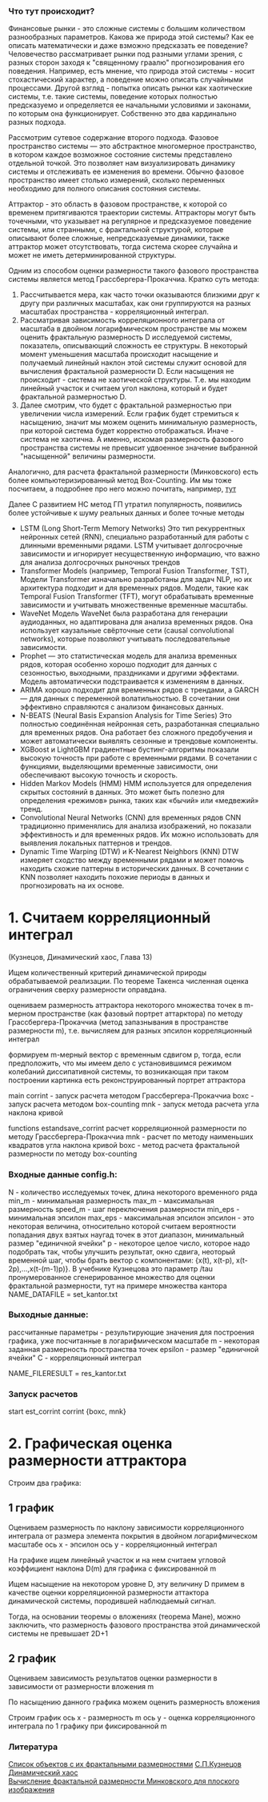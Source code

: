 ### Что тут происходит?

Финансовые рынки - это сложные системы с большим количеством разнообразных параметров. Какова же природа этой системы? Как ее описать математически и даже взможно предсказать ее поведение? Человечество рассматривает рынки под разными углами зрения, с разных сторон заходя к "священному граалю" прогнозирования его поведения. Например, есть мнение, что природа этой системы - носит стохастический характер, а поведение можно описать случайными процессами. Другой взгляд - попытка описать рынки как хаотические системы, т.е. такие системы, поведение которых полностью предсказуемо и определяется ее начальными условиями и законами, по которым она функционирует. Собственно это два кардинально разных подхода.

Рассмотрим сутевое содержание второго подхода. 
Фазовое пространство системы — это абстрактное многомерное пространство, в котором каждое возможное состояние системы представлено отдельной точкой. Это позволяет нам визуализировать динамику системы и отслеживать ее изменения во времени. Обычно фазовое пространство имеет столько измерений, сколько переменных необходимо для полного описания состояния системы.

Аттрактор - это область в фазовом пространстве, к которой со временем притягиваются траектории системы. Аттракторы могут быть точечными, что указывает на регулярное и предсказуемое поведение системы, или странными, с фрактальной структурой, которые описывают более сложные, непредсказуемые динамики, также аттрактор может отсутствовать, тогда система скорее случайна и может не иметь детерминированной структуры.

Одним из способом оценки размерности такого фазового пространства системы является метод Грассбергера-Прокаччиа. Кратко суть метода:
1. Рассчитывается мера, как часто точки оказываются близкими друг к другу при различных масштабах, как они группируются на разных масштабах пространства - корреляционный интеграл. 
2. Рассматривая зависимость корреляционного интеграла от масштаба в двойном логарифмическом пространстве мы можем оценить фрактальную размерность D исследуемой системы, показатель, описывающий сложность ее структуры. В некоторый момент уменьшения масштаба происходит насыщение и получаемый линейный наклон этой системы служит основой для вычисления фрактальной размерности D. Если насыщения не происходит - система не хаотической структуры. Т.е. мы находим линейный участок и считаем угол наклона, который и будет фрактальной размерностью D.
3. Далее смотрим, что будет с фрактальной размерностью при увеличении числа измерений. Если график будет стремиться к насыщению, значит мы можем оценить минимальную размерность, при которой система будет корректно отображаться. Иначе - система не хаотична. А именно, искомая размерность фазового пространства системы не превысит удвоенное значение выбранной "насыщенной" величины размерности.

Аналогично, для расчета фрактальной размерности (Минковского) есть более компьютеризированный метод Box-Counting. Им мы тоже посчитаем, а подробнее про него можно почитать, например, [тут](https://habr.com/ru/articles/208368/)





Далее
С развитием НС метод ГП утратил популярность, появились более устойчивые к шуму реальных данных и более точные методы
- LSTM (Long Short-Term Memory Networks) Это тип рекуррентных нейронных сетей (RNN), специально разработанный для работы с длинными временными рядами. LSTM учитывает долгосрочные зависимости и игнорирует несущественную информацию, что важно для анализа долгосрочных рыночных трендов
- Transformer Models (например, Temporal Fusion Transformer, TST), Модели Transformer изначально разработаны для задач NLP, но их архитектура подходит и для временных рядов. Модели, такие как Temporal Fusion Transformer (TFT), могут обрабатывать временные зависимости и учитывать множественные временные масштабы.
- WaveNet Модель WaveNet была разработана для генерации аудиоданных, но адаптирована для анализа временных рядов. Она использует каузальные свёрточные сети (causal convolutional networks), которые позволяют учитывать последовательные зависимости.
- Prophet — это статистическая модель для анализа временных рядов, которая особенно хорошо подходит для данных с сезонностью, выходными, праздниками и другими эффектами. Модель автоматически подстраивается к изменениям в данных.
- ARIMA хорошо подходит для временных рядов с трендами, а GARCH — для данных с переменной волатильностью. В сочетании они эффективно справляются с анализом финансовых данных.
- N-BEATS (Neural Basis Expansion Analysis for Time Series) Это полностью соединённая нейронная сеть, разработанная специально для временных рядов. Она работает без сложного предобучения и может автоматически выявлять сезонные и трендовые компоненты.
- XGBoost и LightGBM градиентные бустинг-алгоритмы показали высокую точность при работе с временными рядами. В сочетании с функциями, выделяющими временные зависимости, они обеспечивают высокую точность и скорость.
- Hidden Markov Models (HMM) HMM используется для определения скрытых состояний в данных. Это может быть полезно для определения «режимов» рынка, таких как «бычий» или «медвежий» тренд.
- Convolutional Neural Networks (CNN) для временных рядов CNN традиционно применялись для анализа изображений, но показали эффективность и для временных рядов. Их можно использовать для выявления локальных паттернов и трендов.
- Dynamic Time Warping (DTW) и K-Nearest Neighbors (KNN) DTW измеряет сходство между временными рядами и может помочь находить схожие паттерны в исторических данных. В сочетании с KNN позволяет находить похожие периоды в данных и прогнозировать на их основе.


# 1. Считаем корреляционный интеграл 
(Кузнецов, Динамический хаос, Глава 13)

Ищем количественный критерий динамической природы обрабатываемой реализации. По теореме Такенса численная оценка ограничения сверху размерности оправдана.

оцениваем размерность аттрактора некоторого множества точек в m-мерном пространстве (как фазовый портрет аттарктора) по методу 
Грассбергера-Прокаччиа (метод запазнывания в пространстве размерности m), т.е. вычисляем для разных эпсилон корреляционный интеграл

формируем m-мерный вектор с временным сдвигом p, тогда, если предположить, что мы имеем дело с установившимся режимом колебаний диссипативной системы, то возникающая при таком построении картинка есть реконструированный портрет аттрактора

main
corrint - запуск расчета методом Грассбергера-Прокаччиа
boxc - запуск расчета методом box-counting
mnk - запуск метода расчета угла наклона кривой


functions
estandsave_corrint расчет корреляционной размерности по методу Грассбергера-Прокаччиа
mnk - расчет по методу наименьших квадратов угла наклона кривой 
boxc - метод расчета фрактальной размерности по методу box-counting


### Входные данные config.h:
N - количество исследуемых точек, длина некоторого временного ряда
min_m - минимальная размерность
max_m - максимальная размерность
speed_m - шаг переключения размерности
min_eps - минимальная эпсилон
max_eps - максимальная эпсилон
эпсилон - это некоторая величина, относительно которой считаем вероятности попадания двух взятых наугад точек в этот диапазон,
минимальный размер "единичной ячейки"
p - некоторое целое число, которое надо подобрать так, чтобы улучшить результат, окно сдвига, неоторый временной шаг, чтобы брать вектор с компонентами: {x(t), x(t-p), x(t-2p),...,x(t-(m-1)p)}. В учебнике Кузнецова это параметр /tau
пронумерованное сгенерированное множество для оценки фрактальной размерности, тут на примере  множества кантора
NAME_DATAFILE = set_kantor.txt

### Выходные данные:
рассчитанные параметры - результирующие значения для построения графика,
уже посчитанные в логарифмическом масштабе
m - некоторая заданная размерность пространства точек
epsilon - размер "единичной ячейки"
C - корреляционный интеграл

NAME_FILERESULT = res_kantor.txt

### Запуск расчетов 
start est_corrint corrint {boxc, mnk}

# 2. Графическая оценка размерности аттрактора
Строим два графика:
## 1 график
Оцениваем размерность по наклону зависимости корреляционного интеграла от размера элемента покрытия в двойном логарифмическом масштабе
ось х - эпсилон
ось y - корреляционный интеграл

На графике ищем линейный участок и на нем считаем угловой коэффициент наклона D(m) для графика с фиксированной m

Ищем насыщение на некотором уровне D, эту величину D примем в качестве оценки корреляционной размерности аттактора динамической системы, породившей наблюдаемый сигнал.

Тогда, на основании теоремы о вложениях (теорема Мане), можно заключить, что размерность фазового пространства этой динамической системы не превышает 2D+1


## 2 график
Оцениваем зависимость результатов оценки размерности в зависимости от размерности вложения m

По насыщению данного графика можем оценить размерность вложения

Строим график 
ось х - размерность m
ось y - оценка корреляционного интеграла по 1 графику при фиксированной m




### Литература

[Список объектов с их фрактальными размерностями](https://en.wikipedia.org/wiki/List_of_fractals_by_Hausdorff_dimension)
[С.П.Кузнецов Динамический хаос](https://sgtnd.narod.ru/pabl/rus/dc.htm)  
[Вычисление фрактальной размерности Минковского для плоского изображения](https://habr.com/ru/articles/208368/)